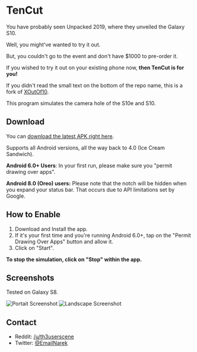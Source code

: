 # TenCut
You have probably seen Unpacked 2019, where they unveiled the Galaxy S10.

Well, you might've wanted to try it out. 

But, you couldn't go to the event and don't have $1000 to pre-order it.

If you wished to try it out on your existing phone now, **then TenCut is for you!**

If you didn't read the small text on the bottom of the repo name, this is a fork of [XOutOf10](https://github.com/idoideas/XOutOf10).

This program simulates the camera hole of the S10e and S10.

## Download

You can [download the latest APK right here](https://github.com/githubcatw/TenCut/blob/master/tencut.apk?raw=true).

Supports all Android versions, all the way back to 4.0 (Ice Cream Sandwich).

**Android 6.0+ Users**: In your first run, please make sure you "permit drawing over apps".

**Android 8.0 (Oreo) users:** Please note that the notch will be hidden when you expand your status bar. That occurs due to API limitations set by Google.

## How to Enable

1. Download and Install the app.
2. If it's your first time and you're running Android 6.0+, tap on the "Permit Drawing Over Apps" button and allow it.
3. Click on "Start".

**To stop the simulation, click on "Stop" within the app.**

## Screenshots

Tested on Galaxy S8.

![Portait Screenshot](https://i.imgur.com/1PVANAf.jpg)
![Landscape Screenshot](https://i.imgur.com/GtZ7heO.jpg)

## Contact

* Reddit: [/u/th3userscene](https://www.reddit.com/user/th3userscene)
* Twitter: [@EmailNarek](https://www.twitter.com/EmailNarek)
